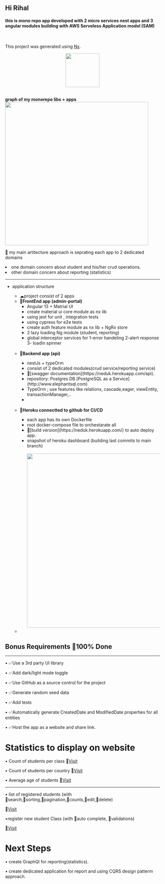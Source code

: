 
<h2>Hi Rihal</h2>
<h4>
this is mono repo app developed with 2 micro services nest apps and 3 angular modules building with AWS  Serveless Application model (SAM)
  </h4>
<br>

This project was generated using [Nx](https://nx.dev).
<p style="text-align: center;"><img src="https://raw.githubusercontent.com/nrwl/nx/master/images/nx-logo.png" width="110"></p>
<br>
<b>graph of my monorepo libs + apps</b>
<img src="https://github.com/mojtabaPourmirzaei/rihal-devops/blob/main/rihal/apps/admin-portal/src/assets/project-graph.png" width="466">
<br>


🔎 my main artitecture approach is seprating each app to 2 dedicated domains
<li>
one domain concern about student and his/her crud operations.
  </li>
<li>
other domain concern about reporting (statistics) 
</li>
<hr/>
<ul>
  <li>application structure</li>
  <ul>
<li>☁project consist of 2 apps</li>
  <li>🔵<b>FrontEnd app (admin-portal)</b>
    <ul>
      <li>Angular 13 + Matrial UI</li>
      <li>create material ui core module as nx lib</li>
      <li>using jest for unit , integration tests</li>
      <li> using cypress for e2e tests </li>
      <li>create auth feature module as nx lib + NgRx store </li>
      <li>2 lazy loading Ng module (student, reporting)</li>
      <li>global interceptor services for 1-error handeling 2-alert response 3- loadin spinner</li>
       <br>
    </ul>
  </li>
    <li>🔵<b>Backend app (api)</b></li>
    <ul>
      <li>nestJs + typeOrm</li>
      <li>consist of 2 dedicated modules(crud service/reporting service)</li>
      <li>🔎[swagger documentation](https://neduk.herokuapp.com/api).</li>
      <li>repository: Postgres DB [PostgreSQL as a Service](http://www.elephantsql.com)</li>
      <li>TypeOrm ; use features like relations, cascade,eager, viewEntity, transactionManager,..</li>
      <li></li>
      <br>
    </ul>
        <li>🔵<b>Heroku connectted to github for CI/CD</b></li>
      <ul>
      <li>each app has its own Dockerfile</li>
      <li>root docker-compose file to orchestarate all</li>
      <li>🔎[build version](https://neduk.herokuapp.com/) to auto deploy app. </li>
      <li>snapshot of heroku dashboard (building last commits to main branch)
      <br> <br>
        <img src="https://github.com/mojtabaPourmirzaei/rihal-devops/blob/main/rihal/apps/admin-portal/src/assets/herokuDashboard.png" width="566">
      </li>
      </ul>
  <li></li>
</ul>
</ul>
<h2>Bonus Requirements 💎100% Done</h2>
<hr>
• ✅Use a 3rd party UI library

• ✅Add dark/light mode toggle

• ✅Use GitHub as a source control for the project

• ✅Generate random seed data

• ✅Add tests

• ✅Automatically generate CreatedDate and ModifiedDate properties for all entities

• ✅Host the app as a website and share link.

<h1>Statistics to display on website</h1>

• Count of students per class
 🔎[Visit](https://neduk.herokuapp.com/admin/summeryBy;by=classes)

• Count of students per country
 🔎[Visit](https://neduk.herokuapp.com/admin/summeryBy;by=countries)

• Average age of students
 🔎[Visit](https://neduk.herokuapp.com/admin/summeryBy;by=ageAverage)
 
 <hr>
 • list of registered students (with 🔸search,🔸sorting,🔸pagination,🔸counts,🔹edit,🔹delete)
 
 🔎[Visit](https://neduk.herokuapp.com/student/classes;by=undefined)
 
  •register new student Class (with 🔸auto complete, 🔸validations)
  
  🔎[Visit](https://neduk.herokuapp.com/student/register;by=undefined)
  



<h1>Next Steps</h1>

• create GraphQl for reporting(statistics).

• create dedicated application for report and using CQRS design patterm approach.


